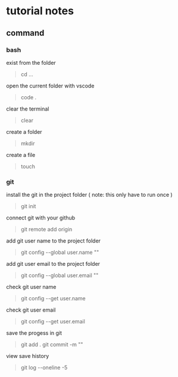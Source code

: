 # tutorial notes

## command 


### bash

exist from the folder
> cd ...

open the current folder with vscode
> code .

clear the terminal
> clear

create a folder
> mkdir <foldername>

create a file
> touch <filename>

### git

install the git in the project folder ( note: this only have to run once )
> git init


connect git with your github
> git remote add origin <github-repo-url>

add git user name to the project folder
> git config --global user.name "<username>"


add git user email to the project folder
> git config --global user.email "<email>"


check git user name 
> git config --get user.name

check git user email 
> git config --get user.email


save the progess in git
> git add .
> git commit -m "<messeage>"


view save history
> git log --oneline -5






